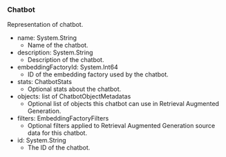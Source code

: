 ### Chatbot
Representation of chatbot.

- name: System.String
  - Name of the chatbot.
- description: System.String
  - Description of the chatbot.
- embeddingFactoryId: System.Int64
  - ID of the embedding factory used by the chatbot.
- stats: ChatbotStats
  - Optional stats about the chatbot.
- objects: list of ChatbotObjectMetadatas
  - Optional list of objects this chatbot can use in Retrieval Augmented
 Generation.
- filters: EmbeddingFactoryFilters
  - Optional filters applied to Retrieval Augmented Generation source data for
 this chatbot.
- id: System.String
  - The ID of the chatbot.
